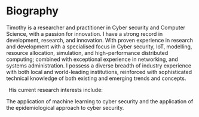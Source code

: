 # Biography 

Timothy is a researcher and practitioner in Cyber security and Computer Science, with a passion for innovation. I have a strong record in development, research, and innovation. With proven experience in research and development with a specialised focus in Cyber security, IoT, modelling, resource allocation, simulation, and high-performance distributed computing; combined with exceptional experience in networking, and systems administration. I possess a diverse breadth of industry experience with both local and world-leading institutions, reinforced with sophisticated technical knowledge of both existing and emerging trends and concepts. 

  
His current research interests include: 

The application of machine learning to cyber security and the application of the epidemiological approach to cyber security. 


